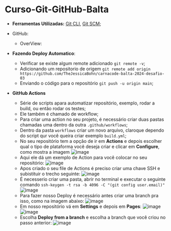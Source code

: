 # Curso-Git-GitHub-Balta

- **Ferramentas Utilizadas:** [Git CLI](https://cli.github.com), [Git SCM](https://git-scm.com/download/win);

- GitHub:
  - OverView:
 
- **Fazendo Deploy Automatico**:
    - Verificar se existe algum remote adicionado ```git remote -v```;
    - Adicionando um repositorio de origem ```git remote add origin https://github.com/TheJessicaBohn/carnacode-balta-2024-desafio-03```
    - Enviando o código para o repositório ```git push -u origin main```;
 
- **GitHub Actions**
    - Série de scripts apara automatizar repositório, exemplo, rodar a build, ou então rodar os testes;
    - Ele também é chamado de workflow;
    - Para criar uma action no seu projeto, é necessário criar duas pastas chamadas uma dentro da outra ```.github/workflows```;
    - Dentro da pasta ```workflows``` criar um novo arquivo, claroque dependo do script qur você queira criar exemplo ```build.yml```;
    - No seu repositório tem a opção de ir em **Actions** e depois escolher qual o tipo de plataforma você deseja criar e clicar em **Configure**, como mostra a imagem
     ![image](https://github.com/TheJessicaBohn/Curso-Git-GitHub-Balta/assets/47541659/49e121f5-fd76-4f5f-b2ce-57ee1234387b)
    - Aqui ele dá um exemplo de Action para você colocar no seu repositório:
      ![image](https://github.com/TheJessicaBohn/Curso-Git-GitHub-Balta/assets/47541659/7a23db8e-18ee-44c8-b93f-c778af5008ae)
    - Apos criado o seu file de Actions é preciso criar uma chave SSH e subistituir o trecho seguinte:
      ![image](https://github.com/TheJessicaBohn/Curso-Git-GitHub-Balta/assets/47541659/f0e9fa52-04c0-400f-b18e-3aa4de1a935f)
    - É necesserio criar uma pasta, abrir no terminal e executar o seguinte comando ```ssh-keygen -t rsa -b 4096 -C "(git config user.email)"```
      ![image](https://github.com/TheJessicaBohn/Curso-Git-GitHub-Balta/assets/47541659/84964ac3-301f-423c-b137-a0e10e1ba754)
    - Para fazer nosso Deploy é necessário antes criar uma branch pra isso, como na imagem abaixo:
      ![image](https://github.com/TheJessicaBohn/Curso-Git-GitHub-Balta/assets/47541659/9c1b9ce9-4504-4a4e-9272-42f0391122ea)
    - Em nosso repositório vá em **Settings** e depois em **Pages**:
      ![image](https://github.com/TheJessicaBohn/Curso-Git-GitHub-Balta/assets/47541659/1bb2197b-2cc9-4a72-a73c-b6ce186928f9)
      ![image](https://github.com/TheJessicaBohn/Curso-Git-GitHub-Balta/assets/47541659/06d41441-3afe-4f48-b4ae-f852de459c62)
    - Escolha **Deploy from a branch** e escolha a branch que você criou no passo anterior:
      ![image](https://github.com/TheJessicaBohn/Curso-Git-GitHub-Balta/assets/47541659/8ef41326-b803-4f74-895b-bdf87ce6b853)

  




